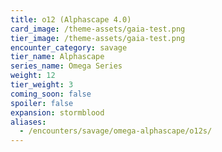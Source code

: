 ```yaml
---
title: o12 (Alphascape 4.0) 
card_image: /theme-assets/gaia-test.png
tier_image: /theme-assets/gaia-test.png
encounter_category: savage
tier_name: Alphascape
series_name: Omega Series
weight: 12
tier_weight: 3
coming_soon: false
spoiler: false
expansion: stormblood
aliases:
  - /encounters/savage/omega-alphascape/o12s/
---
```

